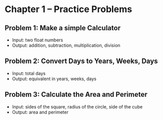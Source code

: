 # Chapter 1 – Practice Problems


## Problem 1: Make a simple Calculator
- Input: two float numbers
- Output: addition, subtraction, multiplication, division


## Problem 2: Convert Days to Years, Weeks, Days
- Input: total days
- Output: equivalent in years, weeks, days


## Problem 3: Calculate the Area and Perimeter
- Input: sides of the square, radius of the circle, side of the cube
- Output: area and perimeter

